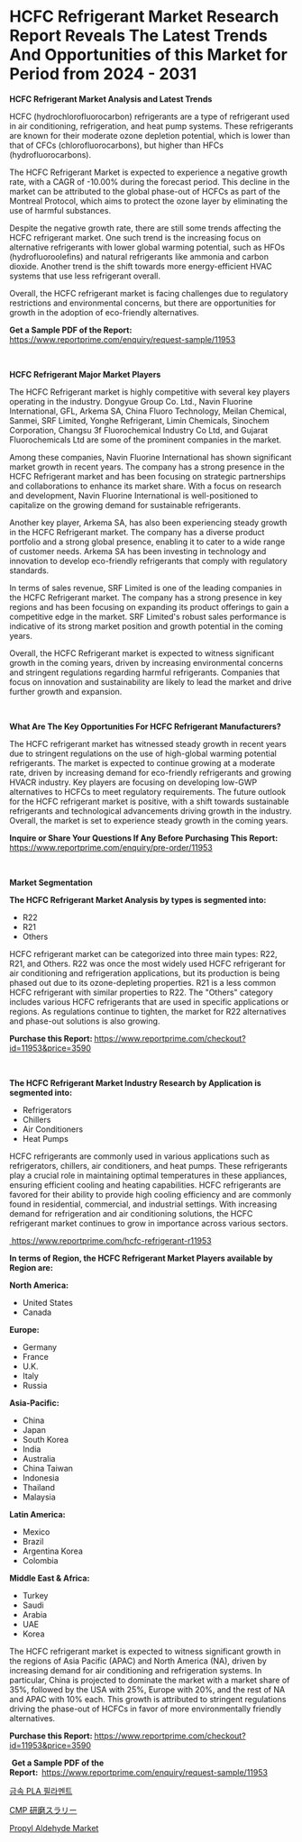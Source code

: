 <p><h1>HCFC Refrigerant Market Research Report Reveals The Latest Trends And Opportunities of this Market for Period from 2024 - 2031</h1></p><p><strong>HCFC Refrigerant Market Analysis and Latest Trends</strong></p>
<p><p>HCFC (hydrochlorofluorocarbon) refrigerants are a type of refrigerant used in air conditioning, refrigeration, and heat pump systems. These refrigerants are known for their moderate ozone depletion potential, which is lower than that of CFCs (chlorofluorocarbons), but higher than HFCs (hydrofluorocarbons).</p><p>The HCFC Refrigerant Market is expected to experience a negative growth rate, with a CAGR of -10.00% during the forecast period. This decline in the market can be attributed to the global phase-out of HCFCs as part of the Montreal Protocol, which aims to protect the ozone layer by eliminating the use of harmful substances.</p><p>Despite the negative growth rate, there are still some trends affecting the HCFC refrigerant market. One such trend is the increasing focus on alternative refrigerants with lower global warming potential, such as HFOs (hydrofluoroolefins) and natural refrigerants like ammonia and carbon dioxide. Another trend is the shift towards more energy-efficient HVAC systems that use less refrigerant overall.</p><p>Overall, the HCFC refrigerant market is facing challenges due to regulatory restrictions and environmental concerns, but there are opportunities for growth in the adoption of eco-friendly alternatives.</p></p>
<p><strong>Get a Sample PDF of the Report:&nbsp;</strong> <a href="https://www.reportprime.com/enquiry/request-sample/11953">https://www.reportprime.com/enquiry/request-sample/11953</a></p>
<p>&nbsp;</p>
<p><strong>HCFC Refrigerant Major Market Players</strong></p>
<p><p>The HCFC Refrigerant market is highly competitive with several key players operating in the industry. Dongyue Group Co. Ltd., Navin Fluorine International, GFL, Arkema SA, China Fluoro Technology, Meilan Chemical, Sanmei, SRF Limited, Yonghe Refrigerant, Limin Chemicals, Sinochem Corporation, Changsu 3f Fluorochemical Industry Co Ltd, and Gujarat Fluorochemicals Ltd are some of the prominent companies in the market.</p><p>Among these companies, Navin Fluorine International has shown significant market growth in recent years. The company has a strong presence in the HCFC Refrigerant market and has been focusing on strategic partnerships and collaborations to enhance its market share. With a focus on research and development, Navin Fluorine International is well-positioned to capitalize on the growing demand for sustainable refrigerants.</p><p>Another key player, Arkema SA, has also been experiencing steady growth in the HCFC Refrigerant market. The company has a diverse product portfolio and a strong global presence, enabling it to cater to a wide range of customer needs. Arkema SA has been investing in technology and innovation to develop eco-friendly refrigerants that comply with regulatory standards.</p><p>In terms of sales revenue, SRF Limited is one of the leading companies in the HCFC Refrigerant market. The company has a strong presence in key regions and has been focusing on expanding its product offerings to gain a competitive edge in the market. SRF Limited's robust sales performance is indicative of its strong market position and growth potential in the coming years.</p><p>Overall, the HCFC Refrigerant market is expected to witness significant growth in the coming years, driven by increasing environmental concerns and stringent regulations regarding harmful refrigerants. Companies that focus on innovation and sustainability are likely to lead the market and drive further growth and expansion.</p></p>
<p>&nbsp;</p>
<p><strong>What Are The Key Opportunities For HCFC Refrigerant Manufacturers?</strong></p>
<p><p>The HCFC refrigerant market has witnessed steady growth in recent years due to stringent regulations on the use of high-global warming potential refrigerants. The market is expected to continue growing at a moderate rate, driven by increasing demand for eco-friendly refrigerants and growing HVACR industry. Key players are focusing on developing low-GWP alternatives to HCFCs to meet regulatory requirements. The future outlook for the HCFC refrigerant market is positive, with a shift towards sustainable refrigerants and technological advancements driving growth in the industry. Overall, the market is set to experience steady growth in the coming years.</p></p>
<p><strong>Inquire or Share Your Questions If Any Before Purchasing This Report:</strong> <a href="https://www.reportprime.com/enquiry/pre-order/11953">https://www.reportprime.com/enquiry/pre-order/11953</a></p>
<p>&nbsp;</p>
<p><strong>Market Segmentation</strong></p>
<p><strong>The HCFC Refrigerant Market Analysis by types is segmented into:</strong></p>
<p><ul><li>R22</li><li>R21</li><li>Others</li></ul></p>
<p><p>HCFC refrigerant market can be categorized into three main types: R22, R21, and Others. R22 was once the most widely used HCFC refrigerant for air conditioning and refrigeration applications, but its production is being phased out due to its ozone-depleting properties. R21 is a less common HCFC refrigerant with similar properties to R22. The "Others" category includes various HCFC refrigerants that are used in specific applications or regions. As regulations continue to tighten, the market for R22 alternatives and phase-out solutions is also growing.</p></p>
<p><strong>Purchase this Report:&nbsp;</strong><a href="https://www.reportprime.com/checkout?id=11953&price=3590">https://www.reportprime.com/checkout?id=11953&price=3590</a></p>
<p>&nbsp;</p>
<p><strong>The HCFC Refrigerant Market Industry Research by Application is segmented into:</strong></p>
<p><ul><li>Refrigerators</li><li>Chillers</li><li>Air Conditioners</li><li>Heat Pumps</li></ul></p>
<p><p>HCFC refrigerants are commonly used in various applications such as refrigerators, chillers, air conditioners, and heat pumps. These refrigerants play a crucial role in maintaining optimal temperatures in these appliances, ensuring efficient cooling and heating capabilities. HCFC refrigerants are favored for their ability to provide high cooling efficiency and are commonly found in residential, commercial, and industrial settings. With increasing demand for refrigeration and air conditioning solutions, the HCFC refrigerant market continues to grow in importance across various sectors.</p></p>
<p><a href="https://www.reportprime.com/hcfc-refrigerant-r11953">&nbsp;https://www.reportprime.com/hcfc-refrigerant-r11953</a></p>
<p><strong>In terms of Region, the HCFC Refrigerant Market Players available by Region are:</strong></p>
<p>
    <p> <strong> North America: </strong>
        <ul>
            <li>United States</li>
            <li>Canada</li>
        </ul>
        </p> 
    <p> <strong> Europe: </strong>
        <ul>
            <li>Germany</li>
            <li>France</li>
            <li>U.K.</li>
            <li>Italy</li>
            <li>Russia</li>
        </ul>
        </p> 
    <p> <strong> Asia-Pacific: </strong>
        <ul>
            <li>China</li>
            <li>Japan</li>
            <li>South Korea</li>
            <li>India</li>
            <li>Australia</li>
            <li>China Taiwan</li>
            <li>Indonesia</li>
            <li>Thailand</li>
            <li>Malaysia</li>
        </ul>
        </p> 
    <p> <strong> Latin America: </strong>
        <ul>
            <li>Mexico</li>
            <li>Brazil</li>
            <li>Argentina Korea</li>
            <li>Colombia</li>
        </ul>
        </p> 
    <p> <strong> Middle East & Africa: </strong>
        <ul>
            <li>Turkey</li>
            <li>Saudi</li>
            <li>Arabia</li>
            <li>UAE</li>
            <li>Korea</li>
        </ul>
    </p>
    </p>
<p><p>The HCFC refrigerant market is expected to witness significant growth in the regions of Asia Pacific (APAC) and North America (NA), driven by increasing demand for air conditioning and refrigeration systems. In particular, China is projected to dominate the market with a market share of 35%, followed by the USA with 25%, Europe with 20%, and the rest of NA and APAC with 10% each. This growth is attributed to stringent regulations driving the phase-out of HCFCs in favor of more environmentally friendly alternatives.</p></p>
<p><strong>Purchase this Report: </strong><a href="https://www.reportprime.com/checkout?id=11953&price=3590">https://www.reportprime.com/checkout?id=11953&price=3590</a></p>
<p>&nbsp;<strong>Get a Sample PDF of the Report:&nbsp;&nbsp;</strong><a href="https://www.reportprime.com/enquiry/request-sample/11953">https://www.reportprime.com/enquiry/request-sample/11953</a></p>
<p><strong></strong></p>
<p><p><a href="https://github.com/lzrvbyqzftro57/Market-Research-Report-List-2/blob/main/905188467230.md">금속 PLA 필라멘트</a></p><p><a href="https://github.com/oqxogxyvqe90775/Market-Research-Report-List-2/blob/main/358971869686.md">CMP 研磨スラリー</a></p><p><a href="https://github.com/RoccoManning/Market-Research-Report-List-5/blob/main/propyl-aldehyde-market.md">Propyl Aldehyde Market</a></p></p>